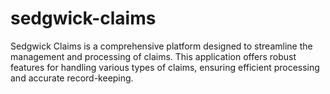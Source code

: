 # sedgwick-claims
Sedgwick Claims is a comprehensive platform designed to streamline the management and processing of claims. This application offers robust features for handling various types of claims, ensuring efficient processing and accurate record-keeping.
